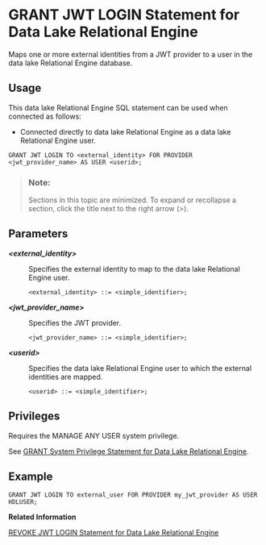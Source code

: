 <!-- loio582d22d53e994855a9c7fa7b9a3fda25 -->

# GRANT JWT LOGIN Statement for Data Lake Relational Engine

Maps one or more external identities from a JWT provider to a user in the data lake Relational Engine database.



<a name="loio582d22d53e994855a9c7fa7b9a3fda25__section_ovp_dvr_znb"/>

## Usage

This data lake Relational Engine SQL statement can be used when connected as follows:

-   Connected directly to data lake Relational Engine as a data lake Relational Engine user.



```
GRANT JWT LOGIN TO <external_identity> FOR PROVIDER <jwt_provider_name> AS USER <userid>;
```



> ### Note:  
> Sections in this topic are minimized. To expand or recollapse a section, click the title next to the right arrow \(*\>*\).



<a name="loio582d22d53e994855a9c7fa7b9a3fda25__IQ_Parameters"/>

## Parameters


<dl>
<dt><b>

*<external\_identity\>*

</b></dt>
<dd>

Specifies the external identity to map to the data lake Relational Engine user.

```
<external_identity> ::= <simple_identifier>;
```



</dd><dt><b>

*<jwt\_provider\_name\>*

</b></dt>
<dd>

Specifies the JWT provider.

```
<jwt_provider_name> ::= <simple_identifier>;
```



</dd><dt><b>

*<userid\>*

</b></dt>
<dd>

Specifies the data lake Relational Engine user to which the external identities are mapped.

```
<userid> ::= <simple_identifier>;
```



</dd>
</dl>



<a name="loio582d22d53e994855a9c7fa7b9a3fda25__IQ_Permissions"/>

## Privileges

Requires the MANAGE ANY USER system privilege.

See [GRANT System Privilege Statement for Data Lake Relational Engine](grant-system-privilege-statement-for-data-lake-relational-engine-a3dfcb0.md).



<a name="loio582d22d53e994855a9c7fa7b9a3fda25__section_gwx_f3p_p4b"/>

## Example

```
GRANT JWT LOGIN TO external_user FOR PROVIDER my_jwt_provider AS USER HDLUSER;
```

**Related Information**  


[REVOKE JWT LOGIN Statement for Data Lake Relational Engine](revoke-jwt-login-statement-for-data-lake-relational-engine-06e06d8.md "Removes mappings between external identities from a JWT provider and a user in the data lake Relational Engine database.")

